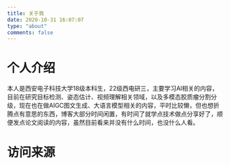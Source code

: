 ```yaml
---
title: 关于我
date: 2020-10-31 16:07:07
type: "about"
comments: false
---
```


# 个人介绍

本人是西安电子科技大学18级本科生，22级西电研三，主要学习AI相关的内容，目前在研究目标检测、姿态估计、视频理解相关领域，以及多模态胶质瘤分割分级，现在也在做AIGC图文生成、大语言模型相关的内容，平时比较懒，但也想折腾点有意思的东西，博客大部分时间闲置，有时间了就学点技术做点分享好了，顺便发点论文阅读的内容，虽然目前看来并没有什么时间，也没什么人看。

# 访问来源

<div id="map-container">
    <!-- ClustrMaps 小组件 -->
    <script type="text/javascript" id="clustrmaps" src="//clustrmaps.com/map_v2.js?d=hSQxLkJwqN2UCuhsAPVCJvXTolnQZMcCfM-o5jykIa8&cl=ffffff&w=a"></script>
</div>